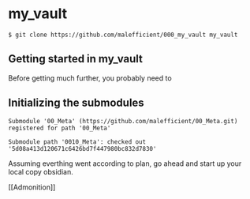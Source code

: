 # my_vault
  `$ git clone https://github.com/malefficient/000_my_vault my_vault`
## Getting started in my_vault
Before getting much further, you probably need to 
## Initializing the submodules 
```user@my_vault$ git submodule init;
Submodule '00_Meta' (https://github.com/malefficient/00_Meta.git) registered for path '00_Meta'
```

```user@my_vault$ git submodule update
Submodule path '0010_Meta': checked out '5d08a413d120671c6426bd7f447980bc832d7830'
```

Assuming everthing went according to plan, go ahead and start up your local copy obsidian.

[[Admonition]]


